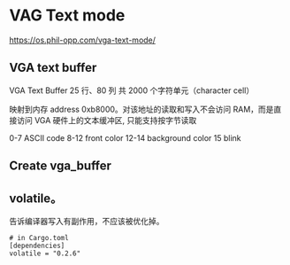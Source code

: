 # VAG Text mode

https://os.phil-opp.com/vga-text-mode/

## VGA text buffer

VGA Text Buffer 25 行、80 列 共 2000 个字符单元（character cell）

映射到内存 address 0xb8000。对该地址的读取和写入不会访问 RAM，而是直接访问 VGA 硬件上的文本缓冲区, 只能支持按字节读取

0-7 ASCII code
8-12 front color
12-14 background color
15 blink

## Create vga_buffer

## volatile。

告诉编译器写入有副作用，不应该被优化掉。

```
# in Cargo.toml
[dependencies]
volatile = "0.2.6"
```
